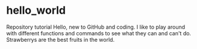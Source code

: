 # hello_world
Repository tutorial
Hello, new to GitHub and coding. I like to play around with different functions and commands to see what they can and can't do. 
Strawberrys are the best fruits in the world.
